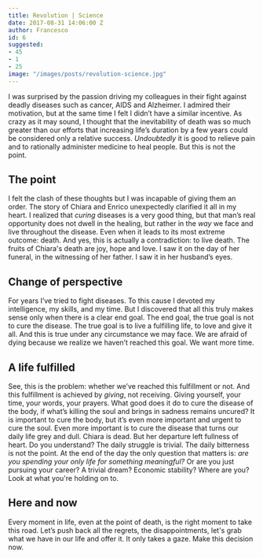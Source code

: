 ```yaml
---
title: Revolution | Science
date: 2017-08-31 14:06:00 Z
author: Francesco
id: 6
suggested:
- 45
- 1
- 25
image: "/images/posts/revolution-science.jpg"
---
```


I was surprised by the passion driving my colleagues in their fight against deadly diseases such as cancer, AIDS and Alzheimer. I admired their motivation, but at the same time I felt I didn’t have a similar incentive. As crazy as it may sound, I thought that the inevitability of death was so much greater than our efforts that increasing life’s duration by a few years could be considered only a relative success. *Undoubtedly* it is good to relieve pain and to rationally administer medicine to heal people. But this is not the point.


## The point

I felt the clash of these thoughts but I was incapable of giving them an order. The story of Chiara and Enrico unexpectedly clarified it all in my heart. I realized that *curing* diseases is a very good thing, but that man’s real opportunity does not dwell in the healing, but rather in the *way* we face and live throughout the disease. Even when it leads to its most extreme outcome: death. And yes, this is actually a contradiction: to live death. The fruits of Chiara's death are joy, hope and love. I saw it on the day of her funeral, in the witnessing of her father. I saw it in her husband’s eyes.


## Change of perspective

For years I’ve tried to fight diseases. To this cause I devoted my intelligence, my skills, and my time. But I discovered that all this truly makes sense only when there is a clear end goal. The end goal, the true goal is not to cure the disease. The true goal is to live a fulfilling life, to love and give it all. And this is true under any circumstance we may face. We are afraid of dying because we realize we haven’t reached this goal. We want more time.


## A life fulfilled

See, this is the problem: whether we’ve reached this fulfillment or not. And this fulfillment is achieved by *giving*, not receiving. Giving yourself, your time, your words, your prayers. What good does it do to cure the disease of the body, if what’s killing the soul and brings in sadness remains uncured? It is important to cure the body, but it’s even more important and urgent to cure the soul. Even more important is to cure the disease that turns our daily life grey and dull. Chiara is dead. But her departure left fullness of heart. Do you understand? The daily struggle is trivial. The daily bitterness is not the point. At the end of the day the only question that matters is: *are you spending your only life for something meaningful?* Or are you just pursuing your career? A trivial dream? Economic stability? Where are you? Look at what you're holding on to.


## Here and now

Every moment in life, even at the point of death, is the right moment to take this road. Let’s push back all the regrets, the disappointments, let's grab what we have in our life and offer it. It only takes a gaze. Make this decision now.
